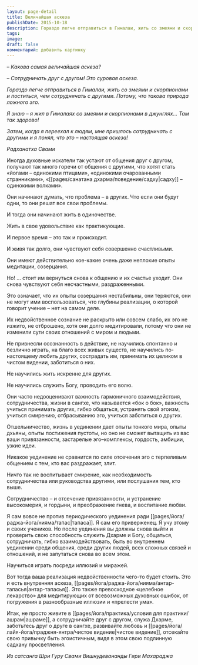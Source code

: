 ```yaml
---
layout: page-detail
title: Величайшая аскеза
publishDate: 2015-10-18
description: Гораздо легче отправиться в Гималаи, жить со змеями и скорпионами и поститься, чем сотрудничать с другими. Потому, что такова природа ложного эго.
tags: 
image: 
draft: false
комментарий: добавить картинку
---
```


_– Какова самая величайшая аскеза?_

_– Сотрудничать друг с другом! Это суровая аскеза._

_Гораздо легче отправиться в Гималаи, жить со змеями и скорпионами и поститься, чем сотрудничать с другими. Потому, что такова природа ложного эго._

_Я знаю – я жил в Гималаях со змеями и скорпионами в джунглях... Там так здорово!_

_Затем, когда я переехал к людям, мне пришлось сотрудничать с другими и я понял, что это – настоящая аскеза!_

_Радханатха Свами_

Иногда духовные искатели так устают от общения друг с другом, получают так много горечи от общения с другими, что хотят стать «йогами – одинокими птицами», «одинокими очарованными странниками», «[[pages/санатана дхарма/поведение/садху|садху]] – одинокими волками».

Они начинают думать, что проблема – в других. Что если они будут одни, то они решат все свои проблемы.

И тогда они начинают жить в одиночестве.

Жить в свое удовольствие как практикующие.

И первое время – это так и происходит.

И живя так долго, они чувствуют себя совершенно счастливыми.

Они имеют действительно кое-какие очень даже неплохие опыты медитации, созерцания.

Но! ... стоит им вернуться снова к общению и их счастье уходит. Они снова чувствуют себя несчастными, раздраженными.

Это означает, что их опыты созерцания нестабильны, они теряются, они не могут ими воспользоваться, что глубины реализации, о которой говорит учение – нет на самом деле.

Их недвойственное сознание не раскрыто или совсем слабо, их эго не изжито, не отброшено, хотя они долго медитировали, потому что они не изменили сути своих отношений с миром и людьми.

Не привнесли осознанность в действие, не научились спонтанно и безлично играть, на благо всех живых существ, не научились по-настоящему любить других, сострадать им, принимать их целиком в чистом видении, заботиться о них.

Не научились жить искренне для других.

Не научились служить Богу, проводить его волю.

Они часто недооценивают важность гармоничного взаимодействия, сотрудничества, жизни в сангхе, что называется «бок о бок», важность учиться принимать других, гибко общаться, устранять свой эгоизм, учиться смирению, отбрасыванию эго, учиться заботиться о других. 

Отшельничество, жизнь в уединении дает опыты тонкого мира, опыты дхьяны, опыты постижения пустоты, но оно не сможет вытащить из вас ваши привязанности, застарелые эго–комплексы, гордость, амбиции, узкие идеи.

Никакое уединение не сравнится по силе отсечения эго с терпеливым общением с тем, кто вас раздражает, злит.

Ничто так не воспитывает смирение, как необходимость сотрудничества или руководства другими, или послушания тем, кто выше.

Сотрудничество – и отсечение привязанности, и устранение высокомерия, и гордыни, и преображение гнева, и воспитание любви.

Я сам вовсе не против периодического уединения ради [[pages/йога/раджа-йога/нияма/тапас|тапаса]]. Я сам его приверженец. Я учу этому и своих учеников. Но после уединения вы должны снова выйти и проверить свою способность служить Дхарме и Богу, общаться, сотрудничать, гибко взаимодействовать, быть во внутреннем уединении среди общения, среди других людей, всех сложных связей и отношений, и не запутаться снова во всем этом.

Научиться играть посреди иллюзий и миражей.

Вот тогда ваша реализация недвойственности чего-то будет стоить. Это и есть внутренняя аскеза, [[pages/йога/раджа-йога/нияма/антар-тапасья|антар-тапасья]]. Это также превосходное «целебное лекарство» для медитирующих от всевозможных духовных ошибок, от погружения в разнообразные иллюзии и «прелести ума».

Итак, не просто живите в [[pages/йога/практика/условия для практики/ашрам|ашраме]], а сотрудничайте друг с другом, служа Дхарме, заботьтесь друг о друге в сангхе, развивайте любовь и [[pages/йога/лайя-йога/праджня-янтра/чистое видение|чистое видение]], отсекайте свою привычку быть эгоистичным, видя в этом свою подлинную садхану просветления.

*Из сатсанга Шри Гуру Свами Вишнудевананды Гири Махараджа*